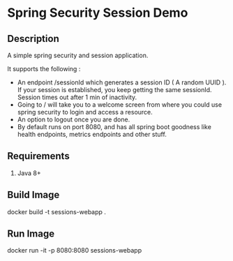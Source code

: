 Spring Security Session Demo
=============

Description
------------

A simple spring security and session application.  

It supports the following :

 - An endpoint /sessionId which generates a session ID ( A random UUID ). If your session is established, you keep getting the 
   same sessionId. Session times out after 1 min of inactivity. 
 - Going to / will take you to a welcome screen from where you could use spring security to login
   and access a resource.
 - An option to logout once you are done. 
 - By default runs on port 8080, and has all spring boot goodness like health endpoints, metrics endpoints and other stuff.
 
Requirements
------------

1. Java 8+

Build Image
-------------

docker build -t sessions-webapp .

Run Image
------------

docker run -it -p 8080:8080 sessions-webapp
